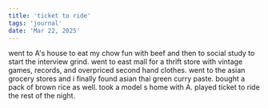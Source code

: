 ```yaml
---
title: 'ticket to ride'
tags: 'journal'
date: 'Mar 22, 2025'
---
```


went to A's house to eat my chow fun with beef and then to social study to start the interview grind. went to east mall for a thrift store with vintage games, records, and overpriced second hand clothes. went to the asian grocery stores and i finally found asian thai green curry paste. bought a pack of brown rice as well. took a model s home with A. played ticket to ride the rest of the night.
